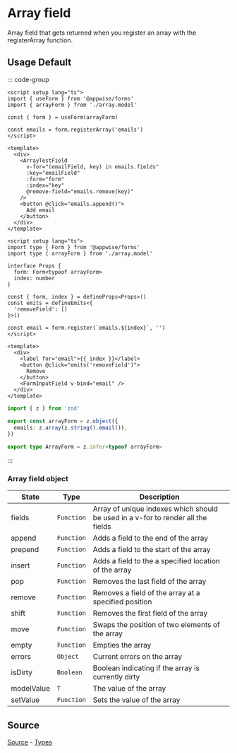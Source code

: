 # Array field

Array field that gets returned when you register an array with the registerArray function.

## Usage Default

::: code-group

```vue [ExampleArray.vue]
<script setup lang="ts">
import { useForm } from '@appwise/forms'
import { arrayForm } from './array.model'

const { form } = useForm(arrayForm)

const emails = form.registerArray('emails')
</script>

<template>
  <div>
    <ArrayTestField
      v-for="(emailField, key) in emails.fields"
      :key="emailField"
      :form="form"
      :index="key"
      @remove-field="emails.remove(key)"
    />
    <button @click="emails.append()">
      Add email
    </button>
  </div>
</template>
```

```vue [ExampleArrayField.vue]
<script setup lang="ts">
import type { Form } from '@appwise/forms'
import type { arrayForm } from './array.model'

interface Props {
  form: Form<typeof arrayForm>
  index: number
}

const { form, index } = defineProps<Props>()
const emits = defineEmits<{
  'removeField': []
}>()

const email = form.register(`emails.${index}`, '')
</script>

<template>
  <div>
    <label for="email">{{ index }}</label>
    <button @click="emits('removeField')">
      Remove
    </button>
    <FormInputField v-bind="email" />
  </div>
</template>
```

```ts [example.model.ts]
import { z } from 'zod'

export const arrayForm = z.object({
  emails: z.array(z.string().email()),
})

export type ArrayForm = z.infer<typeof arrayForm>
```

:::

### Array field object

| State           | Type      | Description                                                       |
| --------------- | --------- | ----------------------------------------------------------------- |
| fields | `Function` | Array of unique indexes which should be used in a v-for to render all the fields |
| append | `Function` | Adds a field to the end of the array |
| prepend | `Function` | Adds a field to the start of the array |
| insert | `Function` | Adds a field to the a specified location of the array |
| pop | `Function` | Removes the last field of the array |
| remove | `Function` | Removes a field of the array at a specified position |
| shift | `Function` | Removes the first field of the array |
| move | `Function` | Swaps the position of two elements of the array |
| empty | `Function` | Empties the array |
| errors | `Object` | Current errors on the array |
| isDirty | `Boolean` | Boolean indicating if the array is currently dirty |
| modelValue | `T` | The value of the array |
| setValue | `Function` | Sets the value of the array |

## Source

[Source](https://github.com/wouterlms/forms/blob/main/src/composables/useForm.ts) - [Types](https://github.com/wouterlms/forms/blob/main/src/types/form.type.ts)